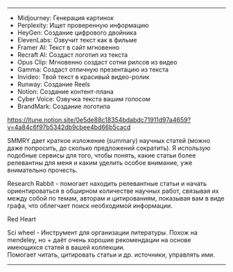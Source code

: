 * * *
- Midjourney:  Генерация картинок
- Perplexity:  Ищет проверенную информацию
- HeyGen: Создание цифрового двойника  
- ElevenLabs: Озвучит текст как в фильме
- Framer Al: Текст в сайт мгновенно  
- Recraft Al: Создаст логотип из текста  
- Opus Clip: Мгновенно создаст сотни рилсов из видео  
- Gamma: Создаст отличную презентацию из текста  
- Invideo: Твой текст в красивый видео-ролик  
- Runway: Создание Reels  
- Notion: Создание контент-плана  
- Cyber Voice:  Озвучка текста вашим голосом  
- BrandMark:  Создание логотипа

https://ltune.notion.site/0e5de88c18354bdabdc71911d97a4659?v=4a84c6f97b5342db9cbee4bd66b5cacd

SMMRY дает краткое изложение (summary) научных статей (можно даже попросить, до сколько предложений сократить). Я использую подобные сервисы для того, чтобы понять, какие статьи более релевантны для меня и каким уделить особое внимание, уже внимательно прочесть.  

Research Rabbit - помогает находить релевантные статьи и начать ориентироваться в обширном количестве научных работ, связывая их между собой по темам, авторам и цитированиям, показывая вам в виде графа, что облегчает поиск необходимой информации.

Red Heart

Sci wheel - Инструмент для организации литературы. Похож на mendeley, но + даёт очень хорошие рекомендации на основе имеющихся статей в вашей коллекции.  
Помогает читать, цитировать статьи и др. источники, управлять ими.  
  

* * *